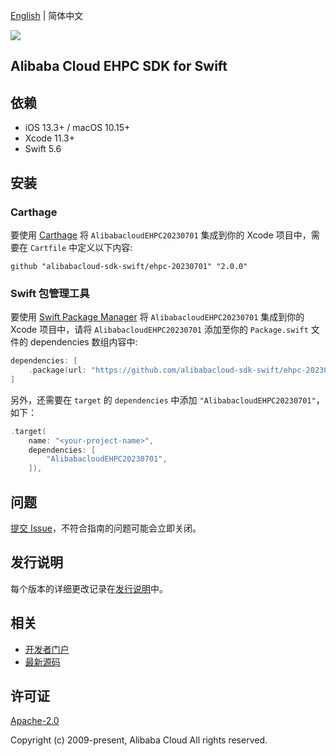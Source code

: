 [English](README.md) | 简体中文

![](https://aliyunsdk-pages.alicdn.com/icons/AlibabaCloud.svg)

## Alibaba Cloud EHPC SDK for Swift

## 依赖

- iOS 13.3+ / macOS 10.15+
- Xcode 11.3+
- Swift 5.6

## 安装

### Carthage

要使用 [Carthage](https://github.com/Carthage/Carthage) 将 `AlibabacloudEHPC20230701` 集成到你的 Xcode 项目中，需要在 `Cartfile` 中定义以下内容:

```ogdl
github "alibabacloud-sdk-swift/ehpc-20230701" "2.0.0"
```

### Swift 包管理工具

要使用 [Swift Package Manager](https://swift.org/package-manager/) 将 `AlibabacloudEHPC20230701` 集成到你的 Xcode 项目中，请将 `AlibabacloudEHPC20230701` 添加至你的 `Package.swift` 文件的 dependencies 数组内容中:

```swift
dependencies: [
    .package(url: "https://github.com/alibabacloud-sdk-swift/ehpc-20230701.git", from: "2.0.0")
]
```

另外，还需要在 `target` 的 `dependencies` 中添加 `"AlibabacloudEHPC20230701"`，如下：

```swift
.target(
    name: "<your-project-name>",
    dependencies: [
        "AlibabacloudEHPC20230701",
    ]),
```

## 问题

[提交 Issue](https://github.com/alibabacloud-sdk-swift/ehpc-20230701/issues/new)，不符合指南的问题可能会立即关闭。

## 发行说明

每个版本的详细更改记录在[发行说明](./ChangeLog.txt)中。

## 相关

* [开发者门户](https://next.api.aliyun.com/home)
* [最新源码](https://github.com/alibabacloud-sdk-swift/ehpc-20230701)

## 许可证

[Apache-2.0](http://www.apache.org/licenses/LICENSE-2.0)

Copyright (c) 2009-present, Alibaba Cloud All rights reserved.
